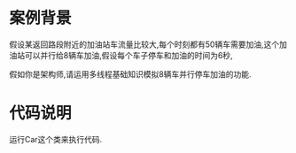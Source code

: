 # 案例背景



假设某返回路段附近的加油站车流量比较大,每个时刻都有50辆车需要加油,这个加油站可以并行给8辆车加油,假设每个车子停车和加油的时间为6秒,

假如你是架构师,请运用多线程基础知识模拟8辆车并行停车加油的功能.



# 代码说明

运行Car这个类来执行代码.

